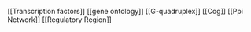 [[Transcription factors]]
[[gene ontology]]
[[G-quadruplex]]
[[Cog]]
[[Ppi Network]]
[[Regulatory Region]]
